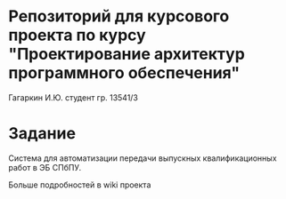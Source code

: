 # Репозиторий для курсового проекта по курсу "Проектирование архитектур программного обеспечения"
Гагаркин И.Ю. студент гр. 13541/3

# Задание

Система для автоматизации передачи выпускных квалификационных работ в ЭБ СПбПУ.

Больше подробностей в wiki проекта
